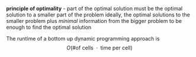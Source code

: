 **principle of optimality** - part of the optimal solution must be the optimal solution to a smaller part of the problem
ideally, the optimal solutions to the smaller problem plus *minimal* information from the bigger problem to be enough to find the optimal solution

The runtime of a bottom up dynamic programming approach is
$$
O(\text{\# of cells } \cdot \text{ time per cell})
$$
